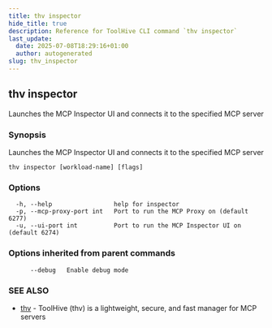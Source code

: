 ```yaml
---
title: thv inspector
hide_title: true
description: Reference for ToolHive CLI command `thv inspector`
last_update:
  date: 2025-07-08T18:29:16+01:00
  author: autogenerated
slug: thv_inspector
---
```


## thv inspector

Launches the MCP Inspector UI and connects it to the specified MCP server

### Synopsis

Launches the MCP Inspector UI and connects it to the specified MCP server

```
thv inspector [workload-name] [flags]
```

### Options

```
  -h, --help                 help for inspector
  -p, --mcp-proxy-port int   Port to run the MCP Proxy on (default 6277)
  -u, --ui-port int          Port to run the MCP Inspector UI on (default 6274)
```

### Options inherited from parent commands

```
      --debug   Enable debug mode
```

### SEE ALSO

* [thv](thv.md)	 - ToolHive (thv) is a lightweight, secure, and fast manager for MCP servers

